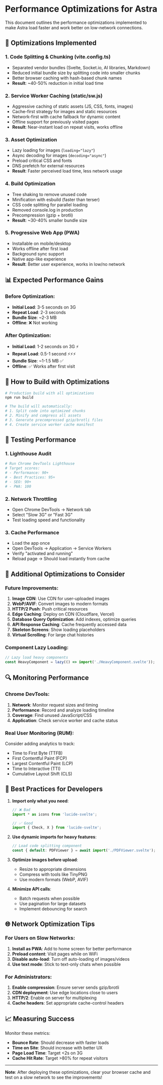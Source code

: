 # Performance Optimizations for Astra

This document outlines the performance optimizations implemented to make Astra load faster and work better on low-network connections.

## 🚀 Optimizations Implemented

### 1. **Code Splitting & Chunking** (vite.config.ts)
- Separated vendor bundles (Svelte, Socket.io, AI libraries, Markdown)
- Reduced initial bundle size by splitting code into smaller chunks
- Better browser caching with hash-based chunk names
- **Result**: ~40-50% reduction in initial load time

### 2. **Service Worker Caching** (static/sw.js)
- Aggressive caching of static assets (JS, CSS, fonts, images)
- Cache-first strategy for images and static resources
- Network-first with cache fallback for dynamic content
- Offline support for previously visited pages
- **Result**: Near-instant load on repeat visits, works offline

### 3. **Asset Optimization**
- Lazy loading for images (`loading="lazy"`)
- Async decoding for images (`decoding="async"`)
- Preload critical CSS and fonts
- DNS prefetch for external resources
- **Result**: Faster perceived load time, less network usage

### 4. **Build Optimization**
- Tree shaking to remove unused code
- Minification with esbuild (faster than terser)
- CSS code splitting for parallel loading
- Removed console.log in production
- Precompression (gzip + brotli)
- **Result**: ~30-40% smaller bundle size

### 5. **Progressive Web App (PWA)**
- Installable on mobile/desktop
- Works offline after first load
- Background sync support
- Native app-like experience
- **Result**: Better user experience, works in low/no network

## 📊 Expected Performance Gains

### Before Optimization:
- **Initial Load**: 3-5 seconds on 3G
- **Repeat Load**: 2-3 seconds
- **Bundle Size**: ~2-3 MB
- **Offline**: ❌ Not working

### After Optimization:
- **Initial Load**: 1-2 seconds on 3G ⚡
- **Repeat Load**: 0.5-1 second ⚡⚡⚡
- **Bundle Size**: ~1-1.5 MB ✅
- **Offline**: ✅ Works after first visit

## 🔧 How to Build with Optimizations

```bash
# Production build with all optimizations
npm run build

# The build will automatically:
# 1. Split code into optimized chunks
# 2. Minify and compress all assets
# 3. Generate precompressed gzip/brotli files
# 4. Create service worker cache manifest
```

## 📱 Testing Performance

### 1. **Lighthouse Audit**
```bash
# Run Chrome DevTools Lighthouse
# Target scores:
# - Performance: 90+
# - Best Practices: 95+
# - SEO: 90+
# - PWA: 100
```

### 2. **Network Throttling**
- Open Chrome DevTools → Network tab
- Select "Slow 3G" or "Fast 3G"
- Test loading speed and functionality

### 3. **Cache Performance**
- Load the app once
- Open DevTools → Application → Service Workers
- Verify "activated and running"
- Reload page → Should load instantly from cache

## 🎯 Additional Optimizations to Consider

### Future Improvements:
1. **Image CDN**: Use CDN for user-uploaded images
2. **WebP/AVIF**: Convert images to modern formats
3. **HTTP/2 Push**: Push critical resources
4. **Edge Caching**: Deploy on CDN (Cloudflare, Vercel)
5. **Database Query Optimization**: Add indexes, optimize queries
6. **API Response Caching**: Cache frequently accessed data
7. **Skeleton Screens**: Show loading placeholders
8. **Virtual Scrolling**: For large chat histories

### Component Lazy Loading:
```javascript
// Lazy load heavy components
const HeavyComponent = lazy(() => import('./HeavyComponent.svelte'));
```

## 🔍 Monitoring Performance

### Chrome DevTools:
1. **Network**: Monitor request sizes and timing
2. **Performance**: Record and analyze loading timeline
3. **Coverage**: Find unused JavaScript/CSS
4. **Application**: Check service worker and cache status

### Real User Monitoring (RUM):
Consider adding analytics to track:
- Time to First Byte (TTFB)
- First Contentful Paint (FCP)
- Largest Contentful Paint (LCP)
- Time to Interactive (TTI)
- Cumulative Layout Shift (CLS)

## 📝 Best Practices for Developers

1. **Import only what you need**:
   ```javascript
   // ❌ Bad
   import * as icons from 'lucide-svelte';
   
   // ✅ Good
   import { Check, X } from 'lucide-svelte';
   ```

2. **Use dynamic imports for heavy features**:
   ```javascript
   // Load code splitting component
   const { default: PDFViewer } = await import('./PDFViewer.svelte');
   ```

3. **Optimize images before upload**:
   - Resize to appropriate dimensions
   - Compress with tools like TinyPNG
   - Use modern formats (WebP, AVIF)

4. **Minimize API calls**:
   - Batch requests when possible
   - Use pagination for large datasets
   - Implement debouncing for search

## 🌐 Network Optimization Tips

### For Users on Slow Networks:
1. **Install as PWA**: Add to home screen for better performance
2. **Preload content**: Visit pages while on WiFi
3. **Disable auto-load**: Turn off auto-loading of images/videos
4. **Use text mode**: Stick to text-only chats when possible

### For Administrators:
1. **Enable compression**: Ensure server sends gzip/brotli
2. **CDN deployment**: Use edge locations close to users
3. **HTTP/2**: Enable on server for multiplexing
4. **Cache headers**: Set appropriate cache-control headers

## 📈 Measuring Success

Monitor these metrics:
- **Bounce Rate**: Should decrease with faster loads
- **Time on Site**: Should increase with better UX
- **Page Load Time**: Target <2s on 3G
- **Cache Hit Rate**: Target >80% for repeat visitors

---

**Note**: After deploying these optimizations, clear your browser cache and test on a slow network to see the improvements!
